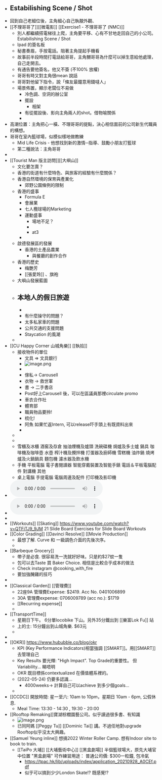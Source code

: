 - Estabilishing Scene / Shot
	-
- 回到自己老細位後，主角細心自己執靚外觀、
- [[不理哥哥了]][[微電影]] [[Exercise1 - 不理哥哥了 (NMC)]]
	- 別人都繼續搭電梯往上爬，主角要平移、心有不甘地走回自己的小公司。Estabilishing Scene / Shot
	- Ipad 的簽名板
	- 秘書奏眉，手按電話。阻著主角提起手機看
	- 故事前半段時間打電話給哥哥，主角嬲哥哥為什麼可以掉生意給他處理，自己走開去。
	- 有通告要他簽名，他又不簽 (不100% 放權)
	- 哥哥有時又對主角很mean 說話
	- 哥哥對他留下指令，說「條友最鐘意用錢噠人」
	- 場景佈置，顯示老闆位不易做
		- 冷色調、空洞的辦公室
		- 擺設
			- 相架
		- 有從擺設後、影向主角兩人的shot。借物喻關係
		-
- 高潮位置：主角把心一橫、不理哥哥的提點，決心相信面前的公司新生代職員的構想。
- 哥哥在室內籃球場，似模似樣地做教練
	- Mid Life Crisis - 他想找到新的激情─指導、鼓勵小朋友打籃球
	- 第二種說法：主角哥哥
-
- [[Tourist Man 版主訪問]][[大嶼山]]
	- 文化要怎賣？
	- 香港的街道有什麼特色、與旅客的經驗有什麼關係？
	- 香港自然環境的保育與產業化
		- 郊野公園條例的限制
	- 香港的盛事
		- Formula E
		- 會展業
		- 七人欖球場的Marketing
		- 運動盛事
			- 場地不足？
			-
			- at3
		-
	- 啟德發展區的發展
		- 香港的土產品農業
			- 與餐廳的創作合作
	- 香港的歷史
		- 梅艷芳
		- [[張愛玲]] 、旗袍
	- 大嶼山發展藍圖
	- 本地人的假日旅遊
		-
		-
		- 有什麼操守的問題？
		- 太多私家車的問題
		- 公共交通的支援問題
		- Staycation 的風潮
	-
- [[CU Happy Corner 山城角樂]] [[執拾]]
	- 接收物件的單位
		- 文具 => 文具銀行
		- ![image.png](../assets/image_1653354537336_0.png)
		-
		- 傢私→ Carousell
		- 衣物 -> 救世軍
		- 書 -> 二手書店
		- Post好上Carousell 後，可以在區議員那裡circulate  promo
		- 車衣合作社
		- 體育部
		- 職員物品要拎!
		- 梳化!
		- 阿魚 如果忙返Intern,  可以release吓手頭上有既資料出來
		-
	-
	-
	- 雪櫃及冰櫃
	  酒窖及存倉
	  抽油煙機及爐頭
	  洗碗碟機
	  焗爐及多士爐
	  鍋具
	  咖啡機及咖啡壺
	  水壺
	  榨汁機及攪拌機
	  打蛋器及廚師機
	  雪糕機
	  油炸鍋
	  燒烤爐及火鍋鍋具
	  麵包機
	  濾水器及飲水機
	- 手機
	  平板電腦
	  電子書閱讀器
	  智能穿戴裝置及智能手錶
	  電話＆平板電腦配件
	  對講機
	  其他
	- 桌上電腦
	  手提電腦
	  電腦周邊及配件
	  打印機及影印機
- ![2022-05-24-15-54-43.mp3](../assets/2022-05-24-15-54-43.mp3)
- ![2022-05-24-15-54-57.mp3](../assets/2022-05-24-15-54-57.mp3)
-
- [[Workouts]] [[Skating]] https://www.youtube.com/watch?v=QTFiTJ9_9JM   21 Slide Board Exercises for Slide Board Workouts
- [[Color Grading]] [[Davinci Resolve]] [[Movie Production]]
	- 最想了解.  Curve 和 一級調色介面的先後次序。
	-
- [[Barbeque Grocery]]
	- 帶子是必食. 很容易洗一洗就好好味。只是約$27蚊一隻
	- 包可以去Taste 買 Baker Choice.  相信是比較合乎成本的做法
	- Check instagram  @cooking_with_fire
	- 要加強醃雞的技巧
-
- [[Classical Garden]]  [[管理費]]
	- 22座9A 管理費Expense: $2419.  Acc No. 0401006899
	- 30A 管理費expense:  0706009789 (acc no.):  $1719
	- [[Recurring expense]]
	-
- [[TransportTime]]
	- 星期日下午。 6分單locobike 下山。另外35分鐵出到 [[樂富Lok Fu]] 站
	- 上的士: 15分鐘出到山城角樂.  $63元
	-
-
- [[OKR]] https://www.hububble.co/blog/okr
	- KPI (Key Performance Indicators)相當強調 [[SMART]]。用[[SMART]]去管理自己
	- Key Results 要光輝:  "High Impact".  Top Grade的重要性。 但Variability... 睇唔明
	- OKR 既目標係contextualized 在價值體系裡的。
	- (2022-05-24) 仍要多認識...
		- 4000weeks->  計算自己可以achieve 到多少個goals...
	-
- [[CCDC]] 開放時間:  星一至六: 10am to 10pm，星期日 10am - 6pm,  公假休息.
	- Meal Time:  13:30 - 14:30 ,    19:30 - 20:00
- [[Rooftop Remaking]]寶湖棕櫚園藝公司。似乎讀過很多書、有知識
	- ![image.png](../assets/image_1653403994404_0.png)
	- 已同阿媽 [[Peggy Tu]] [[Dominic Tai]] 講。不過佢地對upgrade Rooftop似乎沒太大興趣。
- [[Samuel Yeung inline]] 想搞2022 Winter Roller Camp.  想有Indoor site to book to train.
	- [[TaiPo 大埔]] [[大埔藝術中心]] [[黑盒劇場]]  半個籃球場大，原先大埔官中位置  "黑盒劇場"  可作練習用途：  普通公司價:   $300一粒鐘,  包冷氣
		- https://tpac.hk/lib/uploads/index/application_20210928_A0CEf.pdf
		- 似乎可以搞到少少London Skate!? 既感覺!?